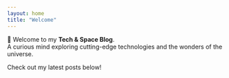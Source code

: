 ```yaml
---
layout: home
title: "Welcome"
---
```


🌌 Welcome to my **Tech & Space Blog**.  
A curious mind exploring cutting-edge technologies and the wonders of the universe.  

Check out my latest posts below!

